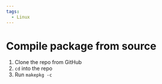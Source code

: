 ```yaml
---
tags:
  - Linux
---
```


# Compile package from source

1. Clone the repo from GitHub
2. `cd` into the repo
3. Run `makepkg -c`
